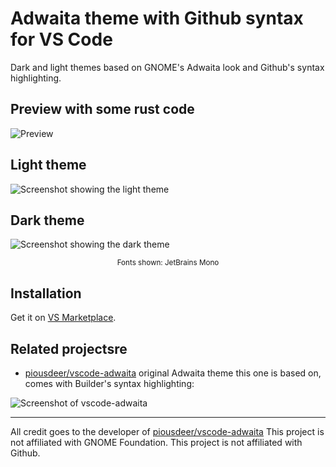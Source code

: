 # Adwaita theme with Github syntax for VS Code

Dark and light themes based on GNOME's Adwaita look and Github's syntax highlighting.

## Preview with some rust code
![Preview](https://raw.github.com/egirlcatnip/adwaita-github-theme/main/assets/image.png)


## Light theme
![Screenshot showing the light theme](https://raw.github.com/egirlcatnip/adwaita-github-theme/main/assets/image-light.png)<br>

## Dark theme
![Screenshot showing the dark theme](https://raw.github.com/egirlcatnip/adwaita-github-theme/main/assets/image-dark.png)<br>
<small><center>Fonts shown: JetBrains Mono </center></small>

## Installation

Get it on [VS Marketplace](https://marketplace.visualstudio.com/items?itemName=egirlcatnip.adwaita-github-theme).

## Related projectsre

- [piousdeer/vscode-adwaita](https://github.com/piousdeer/vscode-adwaita/) original Adwaita theme this one is based on, comes with Builder's syntax highlighting:

![Screenshot of vscode-adwaita](https://raw.githubusercontent.com/piousdeer/vscode-adwaita/main/assets/screenshot.png)

<hr>

All credit goes to the developer of  [piousdeer/vscode-adwaita](https://github.com/piousdeer/vscode-adwaita/)
This project is not affiliated with GNOME Foundation.
This project is not affiliated with Github.
